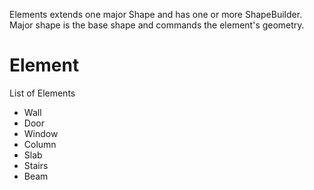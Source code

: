 Elements extends one major Shape and has one or more ShapeBuilder.
Major shape is the base shape and commands the element's geometry.

# Element 
List of Elements
- Wall
- Door
- Window
- Column
- Slab
- Stairs
- Beam